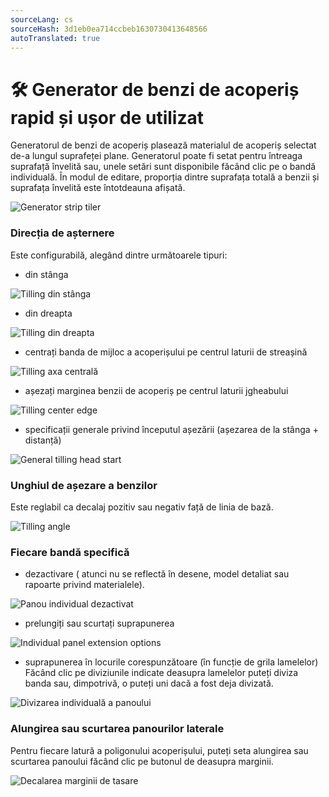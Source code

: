 ```yaml
---
sourceLang: cs
sourceHash: 3d1eb0ea714ccbeb1630730413648566
autoTranslated: true
---
```


# 🛠️ Generator de benzi de acoperiș rapid și ușor de utilizat

Generatorul de benzi de acoperiș plasează materialul de acoperiș selectat de-a lungul suprafeței plane. Generatorul poate fi setat pentru întreaga suprafață învelită sau, unele setări sunt disponibile făcând clic pe o bandă individuală. În modul de editare, proporția dintre suprafața totală a benzii și suprafața învelită este întotdeauna afișată.

![Generator strip tiler](img\generatorStripTiler.png)

### Direcția de așternere

Este configurabilă, alegând dintre următoarele tipuri:

- din stânga

![Tilling din stânga](img\tillingFromLeft.png)

- din dreapta

![Tilling din dreapta](img\tillingFromRight.png)

- centrați banda de mijloc a acoperișului pe centrul laturii de streașină

![Tilling axa centrală](img\tillingCenterAxis.png)

- așezați marginea benzii de acoperiș pe centrul laturii jgheabului

![Tilling center edge](img\tillingCenterEdge.png)

- specificații generale privind începutul așezării (așezarea de la stânga + distanță)

![General tilling head start](img\generalTillingHeadStart.png)

### Unghiul de așezare a benzilor

Este reglabil ca decalaj pozitiv sau negativ față de linia de bază.

![Tilling angle](img\tillingAngle.png)

### Fiecare bandă specifică
- dezactivare ( atunci nu se reflectă în desene, model detaliat sau rapoarte privind materialele).

![Panou individual dezactivat](img\individualPanelSwitchedOff.png)

- prelungiți sau scurtați suprapunerea

![Individual panel extension options](img\individualPanelExtensionOptions.png)

- suprapunerea în locurile corespunzătoare (în funcție de grila lamelelor) Făcând clic pe diviziunile indicate deasupra lamelelor puteți diviza banda sau, dimpotrivă, o puteți uni dacă a fost deja divizată.

![Divizarea individuală a panoului](img\individualPanelSplitting.png)

### Alungirea sau scurtarea panourilor laterale

Pentru fiecare latură a poligonului acoperișului, puteți seta alungirea sau scurtarea panoului făcând clic pe butonul de deasupra marginii.

![Decalarea marginii de tasare](img\tillingEdgeOffset.png)
